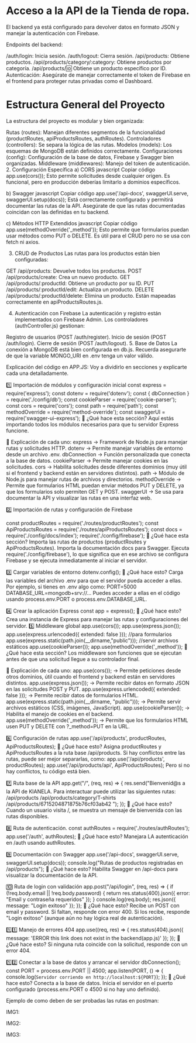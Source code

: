 # Acceso  a la API de la Tienda de ropa. 
El backend ya está configurado para devolver datos en formato JSON y manejar la autenticación con Firebase.

Endpoints del backend:

/auth/login: Inicia sesión.
/auth/logout: Cierra sesión.
/api/products: Obtiene productos.
/api/products/category/:category: Obtiene productos por categoría.
/api/products/:id: Obtiene un producto específico por ID.
Autenticación: Asegúrate de manejar correctamente el token de Firebase en el frontend para proteger rutas privadas como el Dashboard.

#  Estructura General del Proyecto
La estructura del proyecto es modular y bien organizada:

Rutas (routes): Manejan diferentes segmentos de la funcionalidad (productRoutes, apiProductsRoutes, authRoutes).
Controladores (controllers): Se separa la lógica de las rutas.
Modelos (models): Los esquemas de MongoDB están definidos correctamente.
Configuraciones (config): Configuración de la base de datos, Firebase y Swagger bien organizadas.
Middleware (middlewares): Manejo del token de autenticación.
2. Configuración Específica
a) CORS
javascript
Copiar código
app.use(cors());
Esto permite solicitudes desde cualquier origen. Es funcional, pero en producción deberías limitarlo a dominios específicos.

b) Swagger
javascript
Copiar código
app.use('/api-docs', swaggerUI.serve, swaggerUI.setup(docs));
Está correctamente configurado y permitirá documentar las rutas de la API. Asegúrate de que las rutas documentadas coincidan con las definidas en tu backend.

c) Métodos HTTP Extendidos
javascript
Copiar código
app.use(methodOverride('_method'));
Esto permite que formularios puedan usar métodos como PUT o DELETE. Es útil para el CRUD pero no se usa con fetch ni axios.

3. CRUD de Productos
Las rutas para los productos están bien configuradas:

GET /api/products: Devuelve todos los productos.
POST /api/products/create: Crea un nuevo producto.
GET /api/products/:productId: Obtiene un producto por su ID.
PUT /api/products/:productId/edit: Actualiza un producto.
DELETE /api/products/:productId/delete: Elimina un producto.
Están mapeadas correctamente en apiProductsRoutes.js.

4. Autenticación con Firebase
La autenticación y registro están implementados con Firebase Admin. Los controladores (authController.js) gestionan:

Registro de usuarios (POST /auth/register).
Inicio de sesión (POST /auth/login).
Cierre de sesión (POST /auth/logout).
5. Base de Datos
La conexión a MongoDB está bien configurada en db.js. Recuerda asegurarte de que la variable MONGO_URI en .env tenga un valor válido.



Explicación del código en APP.JS:
Voy a dividirlo en secciones y explicarte cada una detalladamente.

1️⃣ Importación de módulos y configuración inicial
const express = require('express');
const dotenv = require('dotenv');
const { dbConnection } = require('./config/db');
const cookieParser = require('cookie-parser');
const cors = require('cors');
const path = require('path');
const methodOverride = require('method-override');
const swaggerUI = require('swagger-ui-express');
🔹 ¿Qué hace esta sección?
Aquí estás importando todos los módulos necesarios para que tu servidor Express funcione.

🔹 Explicación de cada uno:
express → Framework de Node.js para manejar rutas y solicitudes HTTP.
dotenv → Permite manejar variables de entorno desde un archivo .env.
dbConnection → Función personalizada que conecta a la base de datos.
cookieParser → Permite manejar cookies en las solicitudes.
cors → Habilita solicitudes desde diferentes dominios (muy útil si el frontend y backend están en servidores distintos).
path → Módulo de Node.js para manejar rutas de archivos y directorios.
methodOverride → Permite que formularios HTML puedan enviar métodos PUT y DELETE, ya que los formularios solo permiten GET y POST.
swaggerUI → Se usa para documentar la API y visualizar las rutas en una interfaz web.

2️⃣ Importación de rutas y configuración de Firebase

const productRoutes = require('./routes/productRoutes');
const ApiProductsRoutes = require('./routes/apiProductsRoutes');
const docs = require('./config/docs/index');
require('./config/firebase');
🔹 ¿Qué hace esta sección?
Importa las rutas de productos (productRoutes y ApiProductsRoutes).
Importa la documentación docs para Swagger.
Ejecuta require('./config/firebase'), lo que significa que en ese archivo se configura Firebase y se ejecuta inmediatamente al iniciar el servidor.

3️⃣ Cargar variables de entorno
dotenv.config();
🔹 ¿Qué hace esto?
Carga las variables del archivo .env para que el servidor pueda acceder a ellas.
Por ejemplo, si tienes en .env algo como:
PORT=5000
DATABASE_URL=mongodb+srv://...
Puedes acceder a ellas en el código usando process.env.PORT o process.env.DATABASE_URL.

4️⃣ Crear la aplicación Express
const app = express();
🔹 ¿Qué hace esto?
Crea una instancia de Express para manejar las rutas y configuraciones del servidor.
5️⃣ Middleware global
app.use(cors());
app.use(express.json());
app.use(express.urlencoded({ extended: false }));  //para formularios
app.use(express.static(path.join(__dirname,"public")));  //servir archivos estáticos
app.use(cookieParser());
app.use(methodOverride('_method'));
🔹 ¿Qué hace esta sección?
Los middleware son funciones que se ejecutan antes de que una solicitud llegue a su controlador final.

🔹 Explicación de cada uno:
app.use(cors()); → Permite peticiones desde otros dominios, útil cuando el frontend y backend están en servidores distintos.
app.use(express.json()); → Permite recibir datos en formato JSON en las solicitudes POST y PUT.
app.use(express.urlencoded({ extended: false })); → Permite recibir datos de formularios HTML.
app.use(express.static(path.join(__dirname, "public"))); → Permite servir archivos estáticos (CSS, imágenes, JavaScript).
app.use(cookieParser()); → Habilita el manejo de cookies en el backend.
app.use(methodOverride('_method')); → Permite que los formularios HTML usen PUT y DELETE con ?_method=PUT en la URL.

6️⃣ Configuración de rutas
app.use('/api/products', productRoutes, ApiProductsRoutes);
🔹 ¿Qué hace esto?
Asigna productRoutes y ApiProductsRoutes a la ruta base /api/products.
Si hay conflictos entre las rutas, puede ser mejor separarlas, como:
app.use('/api/products', productRoutes);
app.use('/api/products/api', ApiProductsRoutes);
Pero si no hay conflictos, tu código está bien.

7️⃣ Ruta base de la API
app.get("/", (req, res) => {
    res.send("Bienvenid@s a la API de KIANELA. Para interactuar puede utilizar las siguientes rutas: /api/products   /api/products/category/T-shirts     /api/products/6715204871875b76cf03ab42 ");
});
🔹 ¿Qué hace esto?
Cuando un usuario visita /, se muestra un mensaje de bienvenida con las rutas disponibles.

8️⃣ Ruta de autenticación.
const authRoutes = require('./routes/authRoutes');
app.use('/auth', authRoutes);
🔹 ¿Qué hace esto?
Manejara LA autenticación en /auth usando authRoutes.

9️⃣ Documentación con Swagger
app.use('/api-docs', swaggerUI.serve, swaggerUI.setup(docs));
console.log("Rutas de productos registradas en /api/products");
🔹 ¿Qué hace esto?
Habilita Swagger en /api-docs para visualizar la documentación de la API.

🔟 Ruta de login con validación
app.post("/api/login", (req, res) => {
    if (!req.body.email || !req.body.password) {
        return res.status(400).json({ error: "Email y contraseña requeridos" });
    }
    console.log(req.body);
    res.json({ message: "Login exitoso" });
});
🔹 ¿Qué hace esto?
Recibe un POST con email y password.
Si faltan, responde con error 400.
Si los recibe, responde "Login exitoso" (aunque aún no hay lógica real de autenticación).

1️⃣1️⃣ Manejo de errores 404
app.use((req, res) => {
    res.status(404).json({ message: 'ERROR this link does not exist in the backend(app.js)' });
});
🔹 ¿Qué hace esto?
Si ninguna ruta coincide con la solicitud, responde con un error 404.

1️⃣2️⃣ Conectar a la base de datos y arrancar el servidor
dbConnection();
const PORT = process.env.PORT || 4500;
app.listen(PORT, () => {
    console.log(`Servidor corriendo en http://localhost:${PORT}`);
});
🔹 ¿Qué hace esto?
Conecta a la base de datos.
Inicia el servidor en el puerto configurado (process.env.PORT o 4500 si no hay uno definido).


Ejemplo de como deben de ser probadas las rutas en postman:

IMG1:

IMG2:

IMG3:
